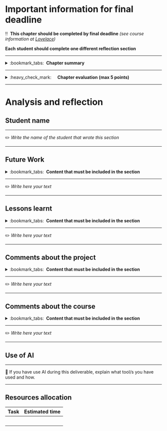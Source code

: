 # Important information for final deadline


:bangbang:&nbsp;&nbsp;**This chapter should be completed by final deadline** *(see course information at [Lovelace](http://lovelace.oulu.fi))*

**Each student should complete one different reflection section**

---
<details>
<summary>
:bookmark_tabs:&nbsp;&nbsp;<strong>Chapter summary</strong>
</summary>

<bloquote>
In this section we would like that you reflect about the work you have done during the course.
<h3>SECTION GOALS:</h3>
<ul>
	<li>Reflect about own learning</li>
	<li>Feedback on course instruction</li>
</ul>
Reflection is individual, so each student must fill his/her own reflection section. 

</bloquote>

</details>


---

<details>
<summary>
:heavy_check_mark:&nbsp;&nbsp;&nbsp;&nbsp; <strong>Chapter evaluation (max 5 points)</strong>
</summary>

<bloquote>
You can get a maximum of 5 points after completing the Analysis and Reflection section. More information in Lovelace return box for Final deadline.
</bloquote>

</details>

---

# Analysis and reflection

## Student name
---



:pencil2: *Write the name of the student that wrote this section*

---
## Future Work
<details>
<summary>
:bookmark_tabs:&nbsp;&nbsp;<strong>Content that must be included in the section</strong>
</summary>

<bloquote>
Explain how you would improve your RESTful API and your client application. Try to develop the ideas, and explain why each improvement is needed

</bloquote>

</details>

---



:pencil2: *Write here your text*

---

## Lessons learnt
<details>
<summary>
:bookmark_tabs:&nbsp;&nbsp;<strong>Content that must be included in the section</strong>
</summary>

<bloquote>
Discuss in this section the things that you would have done differently if you started the project after this course ends.

</bloquote>

</details>

---


:pencil2: *Write here your text*

---



## Comments about the project
<details>
<summary>
:bookmark_tabs:&nbsp;&nbsp;<strong>Content that must be included in the section</strong>
</summary>

<bloquote>
Comment where you encountered the main difficulties while doing your project work. Discuss about the easiest/most difficult parts of the project. Provide convincing statements.

</bloquote>

</details>

---

:pencil2: *Write here your text*

---

## Comments about the course
<details>
<summary>
:bookmark_tabs:&nbsp;&nbsp;<strong>Content that must be included in the section</strong>
</summary>

<bloquote>
Make sincere comments about the course. How this course could be improved? What should be changed? What should not be changed?


</bloquote>

</details>

---

:pencil2: *Write here your text*

---

## Use of AI

---

:pencil: If you have use AI during this deliverable, explain what tool/s you have used and how. 

---

## Resources allocation
|**Task** |**Estimated time**|
|:------: |:----------------:|
|||| 
|||| 
|||| 
|||| 
|||| 
